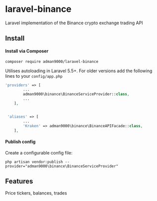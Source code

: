 # laravel-binance
Laravel implementation of the Binance crypto exchange trading API

## Install

#### Install via Composer

```
composer require adman9000/laravel-binance
```

Utilises autoloading in Laravel 5.5+. For older versions add the following lines to your `config/app.php`

```php
'providers' => [
        ...
        adman9000\binance\BinanceServiceProvider::class,
        ...
    ],


 'aliases' => [
        ...
        'Kraken' => adman9000\binance\BinanceAPIFacade::class,
    ],
```

#### Publish config

Create a configurable config file:

```
php artisan vendor:publish --provider="adman9000\binance\BinanceServiceProvider"
```

## Features

Price tickers, balances, trades
